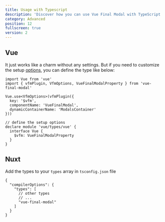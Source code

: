 ```yaml
---
title: Usage with Typescript
description: 'Discover how you can use Vue Final Modal with TypeScript.'
category: Advanced
position: 12
fullscreen: true
version: 2
---
```


## Vue

It just works like a charm without any settings. But if you need to customize the setup [options](/setup#vfmplugin), you can define the type like below:

```ts[main.ts]
import Vue from 'vue'
import { vfmPlugin, VfmOptions, VueFinalModalProperty } from 'vue-final-modal'

Vue.use<VfmOptions>(vfmPlugin({
  key: '$vfm',
  componentName: 'VueFinalModal',
  dynamicContainerName: 'ModalsContainer'
}))

// define the setup options
declare module 'vue/types/vue' {
  interface Vue {
    $vfm: VueFinalModalProperty
  }
}
```

## Nuxt

Add the types to your `types` array in `tsconfig.json` file

```js[tsconfig.json]
{
  "compilerOptions": {
    "types": [
      // other types
      // ...
      "vue-final-modal"
    ]
  }
}
```
